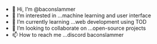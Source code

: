 - 👋 Hi, I’m @baconslammer
- 👀 I’m interested in ...machine learning and user interface 
- 🌱 I’m currently learning ...web development using TOD 
- 💞️ I’m looking to collaborate on ...open-source projects
- 📫 How to reach me ...discord baconslammer

<!---
baconslammer/baconslammer is a ✨ special ✨ repository because its `README.md` (this file) appears on your GitHub profile.
You can click the Preview link to take a look at your changes.
--->
